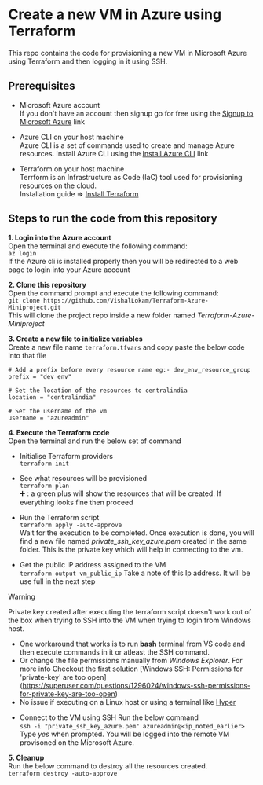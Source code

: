 # Create a new VM in Azure using Terraform
This repo contains the code for provisioning a new VM in Microsoft Azure using Terraform and then logging in it using SSH.



## Prerequisites
- Microsoft Azure account  
If you don't have an account then signup go for free using the [Signup to Microsoft Azure](https://azure.microsoft.com/en-in/free/open-source) link

- Azure CLI on your host machine  
Azure CLI is a set of commands used to create and manage Azure resources.
Install Azure CLI using the [Install Azure CLI](https://learn.microsoft.com/en-us/cli/azure/install-azure-cli) link  

- Terraform on your host machine  
Terrform is an Infrastructure as Code (IaC) tool used for provisioning resources on the cloud.  
Installation guide => [Install Terraform](https://developer.hashicorp.com/terraform/tutorials/aws-get-started/install-cli)


## Steps to run the code from this repository
__1. Login into the Azure account__  
Open the terminal and execute the following command:  
`az login`  
If the Azure cli is installed properly then you will be redirected to a web page to login into your Azure account

__2. Clone this repository__  
Open the command prompt and execute the following command:  
`git clone https://github.com/VishalLokam/Terraform-Azure-Miniproject.git`  
This will clone the project repo inside a new folder named *Terraform-Azure-Miniproject*

__3. Create a new file to initialize variables__  
Create a new file name `terraform.tfvars` and copy paste the below code into that file  
```
# Add a prefix before every resource name eg:- dev_env_resource_group
prefix = "dev_env"

# Set the location of the resources to centralindia
location = "centralindia"

# Set the username of the vm
username = "azureadmin"
```

__4. Execute the Terraform code__    
Open the terminal and run the below set of command  
- Initialise Terraform providers  
    `terraform init` 

- See what resources will be provisioned  
    `terraform plan`  
    	:heavy_plus_sign: : a green plus will show the resources that will be created. If everything looks fine then proceed  

- Run the Terraform script  
    `terraform apply -auto-approve`  
    Wait for the execution to be completed. Once execution is done, you will find a new file named *private_ssh_key_azure.pem* created in the same folder. This is the private key which will help in connecting to the vm.

- Get the public IP address assigned to the VM  
    `terraform output vm_public_ip`
  Take a note of this Ip address. It will be use full in the next step
 > [!WARNING]  
  > Private key created after executing the terraform script doesn't work out of the box when trying to SSH into the VM when trying to login from Windows host.  
  > - One workaround that works is to run __bash__ terminal from VS code and then execute commands in it or atleast the SSH command.  
  > - Or change the file permissions manually from _Windows Explorer_. For more info Checkout the first solution [Windows SSH: Permissions for 'private-key' are too open] 
  (https://superuser.com/questions/1296024/windows-ssh-permissions-for-private-key-are-too-open)
  > - No issue if executing on a Linux host or using a terminal like [Hyper](https://hyper.is/)
- Connect to the VM using SSH 
    Run the below command  
    `ssh -i "private_ssh_key_azure.pem" azureadmin@<ip_noted_earlier>`  
    Type *yes* when prompted. You will be logged into the remote VM provisoned on the Microsoft Azure.

__5. Cleanup__  
Run the below command to destroy all the resources created.  
`terraform destroy -auto-approve`








